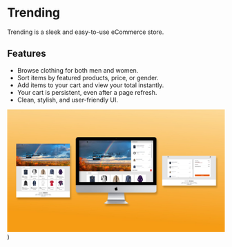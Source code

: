 <h1>Trending</h1> 
<p>Trending is a sleek and easy-to-use eCommerce store.</p> 
<h2>Features</h2> 
<ul> 
  <li>Browse clothing for both men and women.</li> 
  <li>Sort items by featured products, price, or gender.</li> 
  <li>Add items to your cart and view your total instantly.</li> 
  <li>Your cart is persistent, even after a page refresh.</li> <li>Clean, stylish, and user-friendly UI.
  </li> 
</ul>



![Overview of Sunday Salad](https://github.com/lgrinders/Ecommerce-Trending/blob/main/Trending%20image.jpg?raw=true))


